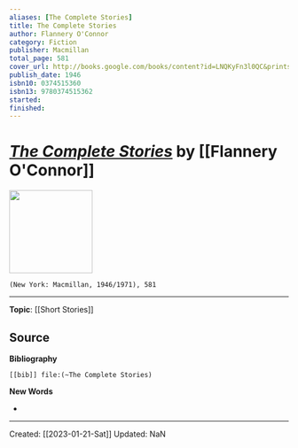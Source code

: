 ```yaml
---
aliases: [The Complete Stories]
title: The Complete Stories
author: Flannery O'Connor
category: Fiction
publisher: Macmillan
total_page: 581
cover_url: http://books.google.com/books/content?id=LNQKyFn3l0QC&printsec=frontcover&img=1&zoom=1&edge=curl&source=gbs_api
publish_date: 1946
isbn10: 0374515360
isbn13: 9780374515362
started: 
finished: 
---
```

# *[The Complete Stories]()* by [[Flannery O'Connor]]

<img src="http://books.google.com/books/content?id=LNQKyFn3l0QC&printsec=frontcover&img=1&zoom=1&edge=curl&source=gbs_api" width=150>

`(New York: Macmillan, 1946/1971), 581`

--- 
**Topic**: [[Short Stories]]

**Source**
- 


**Bibliography**

```query
[[bib]] file:(~The Complete Stories)
```
 

**New Words**

- 

---
Created: [[2023-01-21-Sat]]
Updated: NaN
